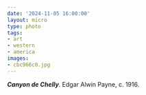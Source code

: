 ```yaml
---
date: '2024-11-05 16:00:00'
layout: micro
type: photo
tags:
- art
- western
- america
images:
- cbc966c0.jpg
---
```


**_Canyon de Chelly_**. Edgar Alwin Payne, c. 1916.
